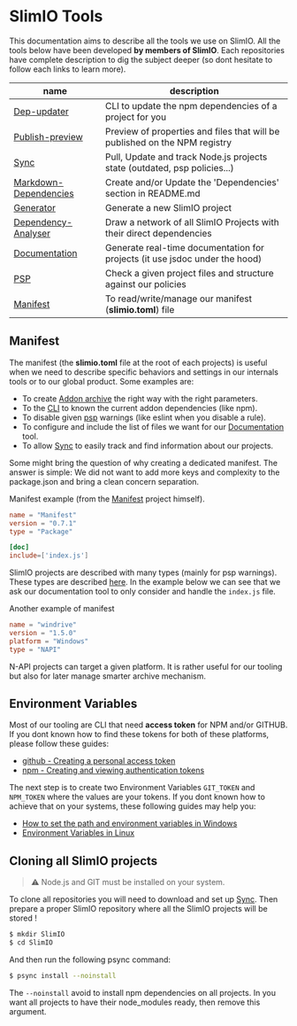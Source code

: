 # SlimIO Tools
This documentation aims to describe all the tools we use on SlimIO. All the tools below have been developed **by members of SlimIO**. Each repositories have complete description to dig the subject deeper (so dont hesitate to follow each links to learn more).

| name | description |
| --- | --- |
| [Dep-updater](https://github.com/fraxken/dep-updater) | CLI to update the npm dependencies of a project for you |
| [Publish-preview](https://github.com/fraxken/publish-preview) | Preview of properties and files that will be published on the NPM registry |
| [Sync](https://github.com/SlimIO/Sync) | Pull, Update and track Node.js projects state (outdated, psp policies...) |
| [Markdown-Dependencies](https://github.com/SlimIO/Markdown-Dependencies) | Create and/or Update the 'Dependencies' section in README.md |
| [Generator](https://github.com/SlimIO/Generator) | Generate a new SlimIO project |
| [Dependency-Analyser](https://github.com/SlimIO/Dependency-Analyser) | Draw a network of all SlimIO Projects with their direct dependencies |
| [Documentation](https://github.com/SlimIO/documentation) | Generate real-time documentation for projects (it use jsdoc under the hood) |
| [PSP](https://github.com/SlimIO/psp) | Check a given project files and structure against our policies |
| [Manifest](https://github.com/SlimIO/Manifest) | To read/write/manage our manifest (**slimio.toml**) file |

## Manifest

The manifest (the **slimio.toml** file at the root of each projects) is useful when we need to describe specific behaviors and settings in our internals tools or to our global product. Some examples are:

- To create [Addon archive](https://github.com/SlimIO/Bundler) the right way with the right parameters.
- To the [CLI](https://github.com/SlimIO/CLI) to known the current addon dependencies (like npm).
- To disable given [psp](https://github.com/SlimIO/psp) warnings (like eslint when you disable a rule).
- To configure and include the list of files we want for our [Documentation](https://github.com/SlimIO/documentation) tool.
- To allow [Sync](https://github.com/SlimIO/Sync) to easily track and find information about our projects.

Some might bring the question of why creating a dedicated manifest. The answer is simple: We did not want to add more keys and complexity to the package.json and bring a clean concern separation.

Manifest example (from the [Manifest](https://github.com/SlimIO/Manifest) project himself).

```toml
name = "Manifest"
version = "0.7.1"
type = "Package"

[doc]
include=['index.js']
```

SlimIO projects are described with many types (mainly for psp warnings). These types are described [here](https://github.com/SlimIO/Manifest#available-types). In the example below we can see that we ask our documentation tool to only consider and handle the `index.js` file.

Another example of manifest

```toml
name = "windrive"
version = "1.5.0"
platform = "Windows"
type = "NAPI"
```

N-API projects can target a given platform. It is rather useful for our tooling but also for later manage smarter archive mechanism.

## Environment Variables

Most of our tooling are CLI that need **access token** for NPM and/or GITHUB. If you dont known how to find these tokens for both of these platforms, please follow these guides:

- [github - Creating a personal access token](https://help.github.com/en/articles/creating-a-personal-access-token-for-the-command-line)
- [npm - Creating and viewing authentication tokens](https://docs.npmjs.com/creating-and-viewing-authentication-tokens)

The next step is to create two Environment Variables `GIT_TOKEN` and `NPM_TOKEN` where the values are your tokens. If you dont known how to achieve that on your systems, these following guides may help you:

- [How to set the path and environment variables in Windows](https://www.computerhope.com/issues/ch000549.htm)
- [Environment Variables in Linux](https://www.digitalocean.com/community/tutorials/how-to-read-and-set-environmental-and-shell-variables-on-a-linux-vps)

## Cloning all SlimIO projects

> ⚠️ Node.js and GIT must be installed on your system.

To clone all repositories you will need to download and set up [Sync](https://github.com/SlimIO/Sync#getting-started). Then prepare a proper SlimIO repository where all the SlimIO projects will be stored !

```bash
$ mkdir SlimIO
$ cd SlimIO
```

And then run the following psync command:
```bash
$ psync install --noinstall
```

The `--noinstall` avoid to install npm dependencies on all projects. In you want all projects to have their node_modules ready, then remove this argument.
